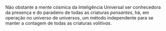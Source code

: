 Não obstante a mente cósmica da Inteligência Universal ser conhecedora da presença e do paradeiro de todas as criaturas *pensantes*, há, em operação no universo de universos, um método independente para se manter a contagem de todas as criaturas *volitivas*.